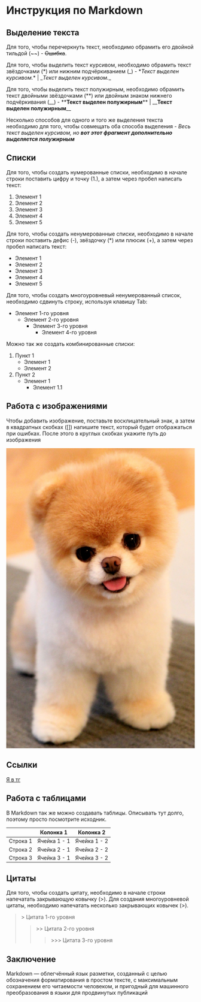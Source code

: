 # Инструкция по Markdown

## Выделение текста

Для того, чтобы перечеркнуть текст, необходимо обрамить его двойной тильдой (\~\~) - ~~Ошибка~~.

Для того, чтобы выделить текст курсивом, необходимо обрамить текст звёздочками (*) или нижним подчёркиванием (_) - \**Текст выделен курсивом.*\* | \__Текст выделен курсивом._\_

Для того, чтобы выделить текст полужирным, необходимо обрамить текст двойными звёздочками (**) или двойным знаком нижнего подчёркивания (__) - \*\***Текст выделен полужирным**\*\* | \_\___Текст выделен полужирным__\_\_

Несколько способов для одного и того же выделения текста необходимо для того, чтобы совмещать оба способа выделения - *Весь текст выделен курсивом, но __вот этот фрагмент дополнительно выделяется полужирным__*

## Списки

Для того, чтобы создать нумерованные списки, необходимо в начале строки поставить цифру и точку (1.), а затем через пробел написать текст:

1. Элемент 1
2. Элемент 2
1. Элемент 3
9. Элемент 4
15. Элемент 5

Для того, чтобы создать ненумерованные списки, необходимо в начале строки поставить дефис (-), звёздочку (*) или плюсик (+), а затем через пробел написать текст:

+ Элемент 1
+ Элемент 2
+ Элемент 3
+ Элемент 4
+ Элемент 5

Для того, чтобы создать многоуровневый ненумерованный список, необходимо сдвинуть строку, используя клавишу Tab:

- Элемент 1-го уровня
    - Элемент 2-го уровня
        - Элемент 3-го уровня
            - Элемент 4-го уровня

Можно так же создать комбинированные списки:

1. Пункт 1
    - Элемент 1
    - Элемент 2
2. Пункт 2
    - Элемент 1
        - Элемент 1.1

## Работа с изображениями

Чтобы добавить изображение, поставьте восклицательный знак, а затем в квадратных скобках ([]) напишите текст, который будет отображаться при ошибках. После этого в круглых скобках укажите путь до изображения

![Тут должна быть собака](dog.jpg)

## Ссылки

[Я в тг](https://t.me/DanoABCD 'Дано АБЦД')

## Работа с таблицами

В Markdown так же можно создавать таблицы. Описывать тут долго, поэтому просто посмотрите исходник.

|             | Колонка 1      |  Колонка 2  |
|-------------|----------------|-------------|
| Строка 1    | Ячейка 1 - 1   | Ячейка 1 - 2|
| Строка 2    | Ячейка 2 - 1   | Ячейка 2 - 2|
| Строка 3    | Ячейка 3 - 1   | Ячейка 3 - 2|

## Цитаты

Для того, чтобы создать цитату, необходимо в начале строки напечатать закрывающую ковычку (>). Для создания многоуровневой цитаты, необходимо напечатать несколько закрывающих ковычек (>).

>\> Цитата 1-го уровня
>>\>\> Цитата 2-го уровня
>>>\>\>\> Цитата 3-го уровня

## Заключение

Markdown — облегчённый язык разметки, созданный с целью обозначения форматирования в простом тексте, с максимальным сохранением его читаемости человеком, и пригодный для машинного преобразования в языки для продвинутых публикаций
